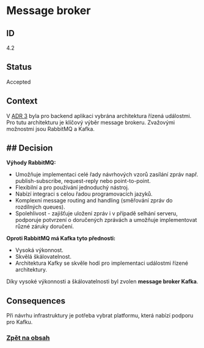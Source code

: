 # Message broker

## ID

4.2

## Status 

Accepted

## Context 

V [ADR 3](3-backend.md) byla pro backend aplikaci vybrána architektura řízená událostmi. Pro tutu architekturu je klíčový výběr message brokeru. Zvažovými možnostmi jsou RabbitMQ a Kafka.

## ## Decision  

**Výhody RabbitMQ:**
- Umožňuje implementaci celé řady návrhových vzorů zasílání zpráv např. publish-subscribe, request-reply nebo point-to-point.
- Flexibilní a pro používání jednoduchý nástroj.
- Nabízí integraci s celou řadou programovacích jazyků.
- Komplexní message routing and handling (směřování zpráv do rozdílných queues).
- Spolehlivost - zajišťuje uložení zpráv i v případě selhání serveru, podporuje potvrzení o doručených zprávách a umožňuje implementovat různé záruky doručení.

**Oproti RabbitMQ má Kafka tyto přednosti:**
- Vysoká výkonnost.
- Skvělá škálovatelnost.
- Architektura Kafky se skvěle hodí pro implementaci událostmi řízené architektury.

Díky vysoké výkonnosti a škálovatelnosti byl zvolen **message broker Kafka**.

## Consequences

Při návrhu infrastruktury je potřeba vybrat platformu, která nabízí podporu pro Kafku. 

### [Zpět na obsah](../README.md#obsah)